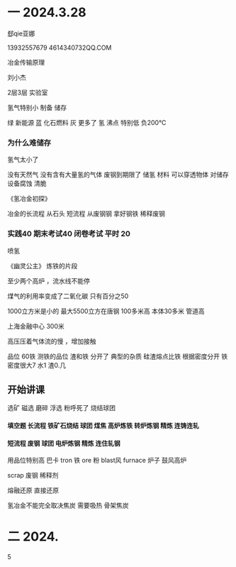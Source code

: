 # 一 2024.3.28

郄qie亚娜

13932557679 4614340732QQ.COM

冶金传输原理 


刘小杰 

2层3层 实验室 

氢气特别小 制备  储存  

绿 新能源 蓝 化石燃料 灰 更多了 氢  沸点 特别低 负200℃  

### 为什么难储存

氢气太小了

没有天然气 没有含有大量氢的气体
废钢到期限了 储氢 材料  可以穿透物体 对储存设备腐蚀 清脆

《氢冶金初探》


冶金的长流程 从石头 短流程 从废钢钢
拿好钢铁 稀释废钢 

### 实践40 期末考试40 闭卷考试 平时 20

喷氢

《幽灵公主》 炼铁的片段 

至少两个高炉 ，流水线不能停

煤气的利用率变成了二氧化碳 只有百分之50

1000立方米是小的 最大5500立方在唐钢 100多米高 本体30多米 管道高
 
上海金融中心 300米

高压压着气体流的慢 ，增加接触

品位 60铁 测铁的品位 渣和铁 分开了 典型的杂质 硅渣熔点比铁 根据密度分开 铁密度很大7 水1 渣0.几

## 开始讲课

选矿 磁选 磨碎 浮选 粉呼死了 烧结球团 

#### 填空题 长流程 铁矿石烧结 球团 煤焦 高炉炼铁 转炉炼钢 精炼 连铸连轧

#### 短流程 废钢 球团 电炉炼钢 精炼 连住轧钢

用品位特别高 巴卡 tron 铁 ore 粉  blast风 furnace 炉子 鼓风高炉 

scrap 废钢  稀释剂  

熔融还原 直接还原

氢冶金不能完全取决焦炭 需要吸热 骨架焦炭 

# 二 2024.

























































































































































































































5